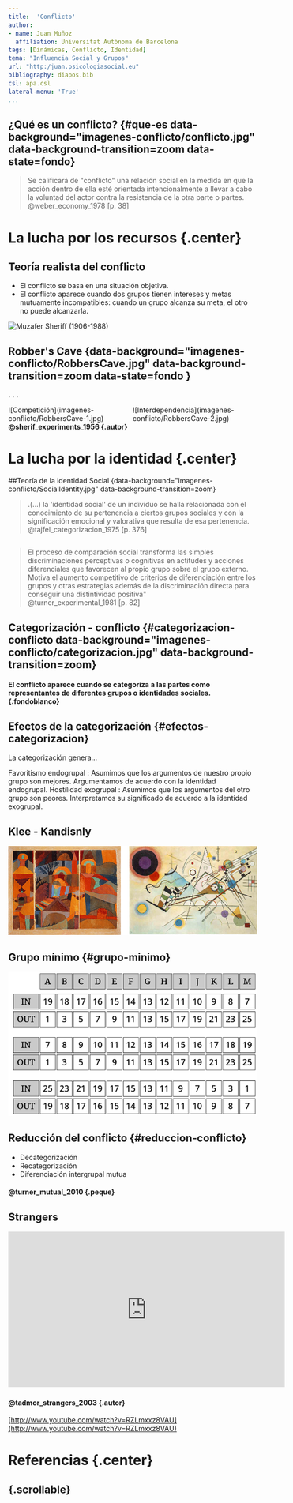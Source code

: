 ```yaml
---
title:  'Conflicto'
author:
- name: Juan Muñoz
  affiliation: Universitat Autònoma de Barcelona
tags: [Dinámicas, Conflicto, Identidad]
tema: "Influencia Social y Grupos"
url: "http:/juan.psicologiasocial.eu"
bibliography: diapos.bib
csl: apa.csl
lateral-menu: 'True'
...
```


## ¿Qué es un conflicto? {#que-es data-background="imagenes-conflicto/conflicto.jpg" data-background-transition=zoom data-state=fondo}

>Se calificará de "conflicto" una relación social en la medida en que la acción dentro de ella esté orientada intencionalmente a llevar a cabo la voluntad del actor contra la resistencia de la otra parte o partes.\
@weber_economy_1978 [p. 38]

# La lucha por los recursos  {.center}

## Teoría realista del conflicto

* El conflicto se basa en una situación objetiva.
* El conflicto aparece cuando dos grupos tienen intereses y metas mutuamente incompatibles: cuando un grupo alcanza su meta, el otro no puede alcanzarla.

![Muzafer Sheriff\
(1906-1988)](imagenes-conflicto/Sherif.jpg)

## Robber's Cave {data-background="imagenes-conflicto/RobbersCave.jpg" data-background-transition=zoom data-state=fondo }

. . .

<div id="column1" style="float:left; margin:0; width:50%;">
![Competición](imagenes-conflicto/RobbersCave-1.jpg)
</div>

<div id="column1" style="float:left; margin:0; width:50%;">
![Interdependencia](imagenes-conflicto/RobbersCave-2.jpg)
</div>

#### @sherif_experiments_1956 {.autor}

<!--
## Tyerman y Spencer (1983)

-->

# La lucha por la identidad  {.center}

##Teoría de la identidad Social {data-background="imagenes-conflicto/SocialIdentity.jpg" data-background-transition=zoom}

>.(...) la 'identidad social' de un individuo se halla relacionada con el conocimiento de su pertenencia a ciertos grupos sociales y con la significación emocional y valorativa que resulta de esa pertenencia.\
@tajfel_categorizacion_1975 [p. 376]

##

>El proceso de comparación social transforma las simples discriminaciones perceptivas o cognitivas en actitudes y acciones diferenciales que favorecen al propio grupo sobre el grupo externo. Motiva el aumento competitivo de criterios de diferenciación entre los grupos y otras estrategias además de la discriminación directa para conseguir una distintividad positiva"\
@turner_experimental_1981 [p. 82]

## Categorización - conflicto {#categorizacion-conflicto data-background="imagenes-conflicto/categorizacion.jpg" data-background-transition=zoom}

#### El conflicto aparece cuando se categoriza a las partes como representantes de diferentes grupos o identidades sociales. {.fondoblanco}

## Efectos de la categorización {#efectos-categorizacion}

La categorización genera...

Favoritismo endogrupal
:   Asumimos que los argumentos de nuestro propio grupo son mejores. Argumentamos de acuerdo con la identidad endogrupal.
Hostilidad exogrupal
:   Asumimos que los argumentos del otro grupo son peores.  Interpretamos su significado de acuerdo a la identidad exogrupal.

## Klee - Kandisnly

![](imagenes-conflicto/Klee-Kandinsky.png)

## Grupo mínimo {#grupo-minimo}

![](imagenes-conflicto/MatrizGrupoMinimo.png)


## Reducción del conflicto {#reduccion-conflicto}

* Decategorización
* Recategorización
* Diferenciación intergrupal mutua

#### @turner_mutual_2010 {.peque}

## Strangers

<iframe width="560" height="315" src="https://www.youtube.com/embed/RZLmxxz8VAU" frameborder="0" allowfullscreen></iframe>

#### @tadmor_strangers_2003 {.autor}

[http://www.youtube.com/watch?v=RZLmxxz8VAU](http://www.youtube.com/watch?v=RZLmxxz8VAU)

# Referencias {.center}

##  {.scrollable}
